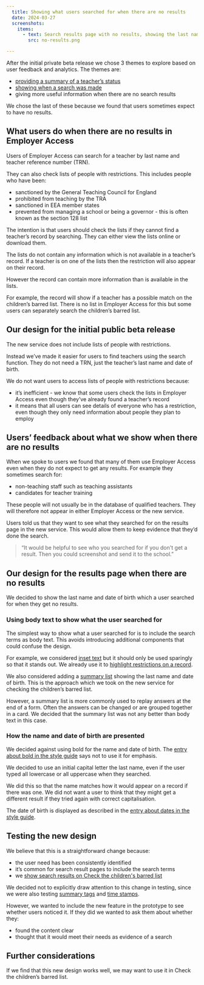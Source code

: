 ```yaml
---
  title: Showing what users searched for when there are no results
  date: 2024-03-27
  screenshots:
    items:
      - text: Search results page with no results, showing the last name and date of birth the user searched for
        src: no-results.png

---
```


After the initial private beta release we chose 3 themes to explore based on user feedback and analytics. The themes are:

- [providing a summary of a teacher’s status](/check-the-record-of-a-teacher/using-tags-to-summarise-a-teachers-status)
- [showing when a search was made](/check-the-record-of-a-teacher/showing-when-a-search-was-made)
- giving more useful information when there are no search results

We chose the last of these because we found that users sometimes expect to have no results.

## What users do when there are no results in Employer Access

Users of Employer Access can search for a teacher by last name and teacher reference number (TRN).

They can also check lists of people with restrictions. This includes people who have been:

- sanctioned by the General Teaching Council for England
- prohibited from teaching by the TRA
- sanctioned in EEA member states
- prevented from managing a school or being a governor - this is often known as the section 128 list

The intention is that users should check the lists if they cannot find a teacher’s record by searching. They can either view the lists online or download them.

The lists do not contain any information which is not available in a teacher’s record. If a teacher is on one of the lists then the restriction will also appear on their record.

However the record can contain more information than is available in the lists.

For example, the record will show if a teacher has a possible match on the children’s barred list. There is no list in Employer Access for this but some users can separately search the children’s barred list.

## Our design for the initial public beta release

The new service does not include lists of people with restrictions.

Instead we’ve made it easier for users to find teachers using the search function. They do not need a TRN, just the teacher’s last name and date of birth.

We do not want users to access lists of people with restrictions because:

- it’s inefficient - we know that some users check the lists in Employer Access even though they’ve already found a teacher’s record
- it means that all users can see details of everyone who has a restriction, even though they only need information about people they plan to employ

## Users’ feedback about what we show when there are no results

When we spoke to users we found that many of them use Employer Access even when they do not expect to get any results. For example they sometimes search for:

- non-teaching staff such as teaching assistants
- candidates for teacher training

These people will not usually be in the database of qualified teachers. They will therefore not appear in either Employer Access or the new service.

Users told us that they want to see what they searched for on the results page in the new service. This would allow them to keep evidence that they’d done the search.

> “It would be helpful to see who you searched for if you don't get a result. Then you could screenshot and send it to the school.”

## Our design for the results page when there are no results

We decided to show the last name and date of birth which a user searched for when they get no results.

### Using body text to show what the user searched for

The simplest way to show what a user searched for is to include the search terms as body text. This avoids introducing additional components that could confuse the design.

For example, we considered [inset text](https://design-system.service.gov.uk/components/inset-text) but it should only be used sparingly so that it stands out. We already use it to [highlight restrictions on a record](/check-the-record-of-a-teacher/removing-the-tag-showing-that-someone-has-teaching-restrictions).

We also considered adding a [summary list](https://design-system.service.gov.uk/components/summary-list/) showing the last name and date of birth. This is the approach which we took on the new service for checking the children’s barred list.

However, a summary list is more commonly used to replay answers at the end of a form. Often the answers can be changed or are grouped together in a card. We decided that the summary list was not any better than body text in this case.

### How the name and date of birth are presented

We decided against using bold for the name and date of birth. The [entry about bold in the style guide](https://www.gov.uk/guidance/style-guide/a-to-z-of-gov-uk-style#bold) says not to use it for emphasis.

We decided to use an initial capital letter the last name, even if the user typed all lowercase or all uppercase when they searched.

We did this so that the name matches how it would appear on a record if there was one. We did not want a user to think that they might get a different result if they tried again with correct capitalisation.

The date of birth is displayed as described in the [entry about dates in the style guide](https://www.gov.uk/guidance/style-guide/a-to-z-of-gov-uk-style#dates).

## Testing the new design

We believe that this is a straightforward change because:

- the user need has been consistently identified
- it’s common for search result pages to include the search terms
- we [show search results on Check the children's barred list](https://check-the-childrens-barred-list/making-search-results-clearer/)

We decided not to explicitly draw attention to this change in testing, since we were also testing [summary tags](/check-the-record-of-a-teacher/using-tags-to-summarise-a-teachers-status) and [time stamps](/check-the-record-of-a-teacher/showing-when-a-search-was-made).

However, we wanted to include the new feature in the prototype to see whether users noticed it. If they did we wanted to ask them about whether they:

- found the content clear
- thought that it would meet their needs as evidence of a search

## Further considerations

If we find that this new design works well, we may want to use it in Check the children’s barred list.
